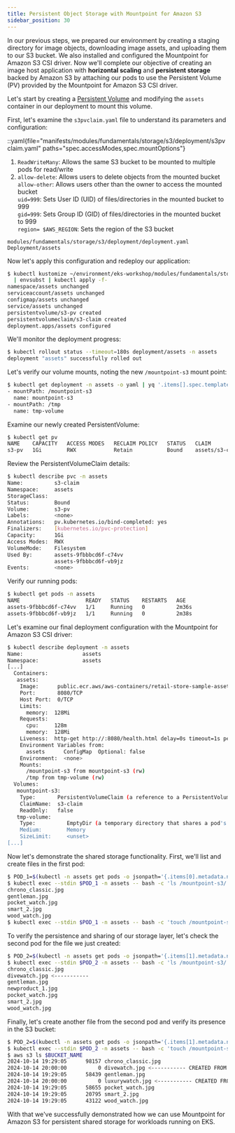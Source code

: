 ```yaml
---
title: Persistent Object Storage with Mountpoint for Amazon S3
sidebar_position: 30
---
```


In our previous steps, we prepared our environment by creating a staging directory for image objects, downloading image assets, and uploading them to our S3 bucket. We also installed and configured the Mountpoint for Amazon S3 CSI driver. Now we'll complete our objective of creating an image host application with **horizontal scaling** and **persistent storage** backed by Amazon S3 by attaching our pods to use the Persistent Volume (PV) provided by the Mountpoint for Amazon S3 CSI driver.

Let's start by creating a [Persistent Volume](https://kubernetes.io/docs/concepts/storage/persistent-volumes/) and modifying the `assets` container in our deployment to mount this volume.

First, let's examine the `s3pvclaim.yaml` file to understand its parameters and configuration:

::yaml{file="manifests/modules/fundamentals/storage/s3/deployment/s3pvclaim.yaml" paths="spec.accessModes,spec.mountOptions"}

1. `ReadWriteMany`: Allows the same S3 bucket to be mounted to multiple pods for read/write
2. `allow-delete`: Allows users to delete objects from the mounted bucket  
   `allow-other`: Allows users other than the owner to access the mounted bucket  
   `uid=999`: Sets User ID (UID) of files/directories in the mounted bucket to 999  
   `gid=999`: Sets Group ID (GID) of files/directories in the mounted bucket to 999  
   `region= $AWS_REGION`: Sets the region of the S3 bucket

```kustomization
modules/fundamentals/storage/s3/deployment/deployment.yaml
Deployment/assets
```

Now let's apply this configuration and redeploy our application:

```bash
$ kubectl kustomize ~/environment/eks-workshop/modules/fundamentals/storage/s3/deployment \
  | envsubst | kubectl apply -f-
namespace/assets unchanged
serviceaccount/assets unchanged
configmap/assets unchanged
service/assets unchanged
persistentvolume/s3-pv created
persistentvolumeclaim/s3-claim created
deployment.apps/assets configured
```

We'll monitor the deployment progress:

```bash
$ kubectl rollout status --timeout=180s deployment/assets -n assets
deployment "assets" successfully rolled out
```

Let's verify our volume mounts, noting the new `/mountpoint-s3` mount point:

```bash
$ kubectl get deployment -n assets -o yaml | yq '.items[].spec.template.spec.containers[].volumeMounts'
- mountPath: /mountpoint-s3
  name: mountpoint-s3
- mountPath: /tmp
  name: tmp-volume
```

Examine our newly created PersistentVolume:

```bash
$ kubectl get pv
NAME    CAPACITY   ACCESS MODES   RECLAIM POLICY   STATUS   CLAIM             STORAGECLASS   VOLUMEATTRIBUTESCLASS   REASON   AGE
s3-pv   1Gi        RWX            Retain           Bound    assets/s3-claim                  <unset>                          2m31s
```

Review the PersistentVolumeClaim details:

```bash
$ kubectl describe pvc -n assets
Name:          s3-claim
Namespace:     assets
StorageClass:
Status:        Bound
Volume:        s3-pv
Labels:        <none>
Annotations:   pv.kubernetes.io/bind-completed: yes
Finalizers:    [kubernetes.io/pvc-protection]
Capacity:      1Gi
Access Modes:  RWX
VolumeMode:    Filesystem
Used By:       assets-9fbbbcd6f-c74vv
               assets-9fbbbcd6f-vb9jz
Events:        <none>
```

Verify our running pods:

```bash
$ kubectl get pods -n assets
NAME                     READY   STATUS    RESTARTS   AGE
assets-9fbbbcd6f-c74vv   1/1     Running   0          2m36s
assets-9fbbbcd6f-vb9jz   1/1     Running   0          2m38s
```

Let's examine our final deployment configuration with the Mountpoint for Amazon S3 CSI driver:

```bash
$ kubectl describe deployment -n assets
Name:                   assets
Namespace:              assets
[...]
  Containers:
   assets:
    Image:      public.ecr.aws/aws-containers/retail-store-sample-assets:0.4.0
    Port:       8080/TCP
    Host Port:  0/TCP
    Limits:
      memory:  128Mi
    Requests:
      cpu:     128m
      memory:  128Mi
    Liveness:  http-get http://:8080/health.html delay=0s timeout=1s period=3s #success=1 #failure=3
    Environment Variables from:
      assets      ConfigMap  Optional: false
    Environment:  <none>
    Mounts:
      /mountpoint-s3 from mountpoint-s3 (rw)
      /tmp from tmp-volume (rw)
  Volumes:
   mountpoint-s3:
    Type:       PersistentVolumeClaim (a reference to a PersistentVolumeClaim in the same namespace)
    ClaimName:  s3-claim
    ReadOnly:   false
   tmp-volume:
    Type:          EmptyDir (a temporary directory that shares a pod's lifetime)
    Medium:        Memory
    SizeLimit:     <unset>
[...]
```

Now let's demonstrate the shared storage functionality. First, we'll list and create files in the first pod:

```bash
$ POD_1=$(kubectl -n assets get pods -o jsonpath='{.items[0].metadata.name}')
$ kubectl exec --stdin $POD_1 -n assets -- bash -c 'ls /mountpoint-s3/'
chrono_classic.jpg
gentleman.jpg
pocket_watch.jpg
smart_2.jpg
wood_watch.jpg
$ kubectl exec --stdin $POD_1 -n assets -- bash -c 'touch /mountpoint-s3/divewatch.jpg'
```

To verify the persistence and sharing of our storage layer, let's check the second pod for the file we just created:

```bash
$ POD_2=$(kubectl -n assets get pods -o jsonpath='{.items[1].metadata.name}')
$ kubectl exec --stdin $POD_2 -n assets -- bash -c 'ls /mountpoint-s3/'
chrono_classic.jpg
divewatch.jpg <-----------
gentleman.jpg
newproduct_1.jpg
pocket_watch.jpg
smart_2.jpg
wood_watch.jpg
```

Finally, let's create another file from the second pod and verify its presence in the S3 bucket:

```bash
$ POD_2=$(kubectl -n assets get pods -o jsonpath='{.items[1].metadata.name}')
$ kubectl exec --stdin $POD_2 -n assets -- bash -c 'touch /mountpoint-s3/luxurywatch.jpg'
$ aws s3 ls $BUCKET_NAME
2024-10-14 19:29:05      98157 chrono_classic.jpg
2024-10-14 20:00:00          0 divewatch.jpg <----------- CREATED FROM POD 1
2024-10-14 19:29:05      58439 gentleman.jpg
2024-10-14 20:00:00          0 luxurywatch.jpg <----------- CREATED FROM POD 2
2024-10-14 19:29:05      58655 pocket_watch.jpg
2024-10-14 19:29:05      20795 smart_2.jpg
2024-10-14 19:29:05      43122 wood_watch.jpg
```

With that we've successfully demonstrated how we can use Mountpoint for Amazon S3 for persistent shared storage for workloads running on EKS.
